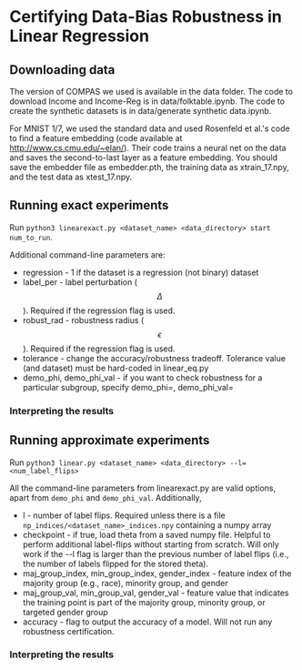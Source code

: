 # Certifying Data-Bias Robustness in Linear Regression

## Downloading data
The version of COMPAS we used is available in the data folder. The code to download Income and Income-Reg is in data/folktable.ipynb. The code to create the synthetic datasets is in data/generate synthetic data.ipynb. 

For MNIST 1/7, we used the standard data and used Rosenfeld et al.'s code to find a feature embedding (code available at http://www.cs.cmu.edu/~elan/). Their code trains a neural net on the data and saves the second-to-last layer as a feature embedding. You should save the embedder file as embedder.pth, the training data as xtrain_17.npy, and the test data as xtest_17.npy. 

## Running exact experiments
Run `python3 linearexact.py <dataset_name> <data_directory> start num_to_run`.

Additional command-line parameters are:
* regression - 1 if the dataset is a regression (not binary) dataset
* label_per - label perturbation ($$\Delta$$). Required if the regression flag is used.
* robust_rad - robustness radius ($$\epsilon$$). Required if the regression flag is used.
* tolerance - change the accuracy/robustness tradeoff. Tolerance value (and dataset) must be hard-coded in linear_eq.py
* demo_phi, demo_phi_val - if you want to check robustness for a particular subgroup, specify demo_phi=<index of feature>, demo_phi_val=<target value for feature>

### Interpreting the results

## Running approximate experiments
Run `python3 linear.py <dataset_name> <data_directory> --l=<num_label_flips>`

All the command-line parameters from linearexact.py are valid options, apart from `demo_phi` and `demo_phi_val`. Additionally, 
* l - number of label flips. Required unless there is a file `np_indices/<dataset_name>_indices.npy` containing a numpy array
* checkpoint - if true, load theta from a saved numpy file. Helpful to perform additional label-flips without starting from scratch. Will only work if the --l flag is larger than the previous number of label flips (i.e., the number of labels flipped for the stored theta). 
* maj_group_index, min_group_index, gender_index - feature index of the majority group (e.g., race), minority group, and gender
* maj_group_val, min_group_val, gender_val - feature value that indicates the training point is part of the majority group, minority group, or targeted gender group
* accuracy - flag to output the accuracy of a model. Will not run any robustness certification.
  
  
### Interpreting the results
